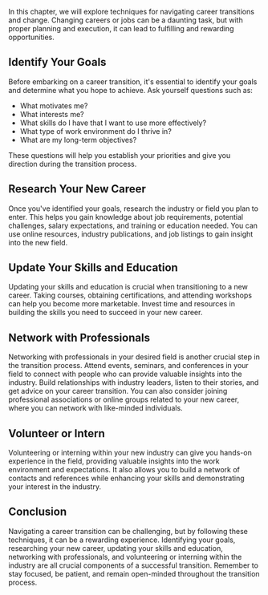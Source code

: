 
In this chapter, we will explore techniques for navigating career transitions and change. Changing careers or jobs can be a daunting task, but with proper planning and execution, it can lead to fulfilling and rewarding opportunities.

Identify Your Goals
-------------------

Before embarking on a career transition, it's essential to identify your goals and determine what you hope to achieve. Ask yourself questions such as:

* What motivates me?
* What interests me?
* What skills do I have that I want to use more effectively?
* What type of work environment do I thrive in?
* What are my long-term objectives?

These questions will help you establish your priorities and give you direction during the transition process.

Research Your New Career
------------------------

Once you've identified your goals, research the industry or field you plan to enter. This helps you gain knowledge about job requirements, potential challenges, salary expectations, and training or education needed. You can use online resources, industry publications, and job listings to gain insight into the new field.

Update Your Skills and Education
--------------------------------

Updating your skills and education is crucial when transitioning to a new career. Taking courses, obtaining certifications, and attending workshops can help you become more marketable. Invest time and resources in building the skills you need to succeed in your new career.

Network with Professionals
--------------------------

Networking with professionals in your desired field is another crucial step in the transition process. Attend events, seminars, and conferences in your field to connect with people who can provide valuable insights into the industry. Build relationships with industry leaders, listen to their stories, and get advice on your career transition. You can also consider joining professional associations or online groups related to your new career, where you can network with like-minded individuals.

Volunteer or Intern
-------------------

Volunteering or interning within your new industry can give you hands-on experience in the field, providing valuable insights into the work environment and expectations. It also allows you to build a network of contacts and references while enhancing your skills and demonstrating your interest in the industry.

Conclusion
----------

Navigating a career transition can be challenging, but by following these techniques, it can be a rewarding experience. Identifying your goals, researching your new career, updating your skills and education, networking with professionals, and volunteering or interning within the industry are all crucial components of a successful transition. Remember to stay focused, be patient, and remain open-minded throughout the transition process.
